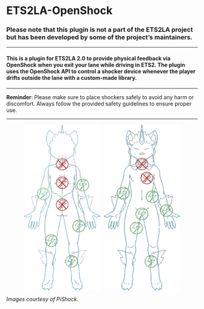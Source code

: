 # ETS2LA-OpenShock

### Please note that this plugin is not a part of the ETS2LA project but has been developed by some of the project’s maintainers.

---

#### This is a plugin for ETS2LA 2.0 to provide physical feedback via OpenShock when you exit your lane while driving in ETS2. The plugin uses the OpenShock API to control a shocker device whenever the player drifts outside the lane with a custom-made library.

---

**Reminder**: Please make sure to place shockers safely to avoid any harm or discomfort. Always follow the provided safety guidelines to ensure proper use.

---

<div style="display: flex; justify-content: center;">
    <img src="https://github.com/Cloud-121/ETS2LA-OpenShock/blob/main/assets/safety-back.png" alt="Safety Back" width="200" style="margin-right: 10px;"/>
    <img src="https://github.com/Cloud-121/ETS2LA-OpenShock/blob/main/assets/safety-front.png" alt="Safety Front" width="200"/>
</div>

*Images courtesy of PiShock.*
